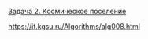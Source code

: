 [Задача 2. Космическое поселение](https://kpfu.ru/staff_files/F629796056/Posobie__2015_17_.pdf)

https://it.kgsu.ru/Algorithms/alg008.html
